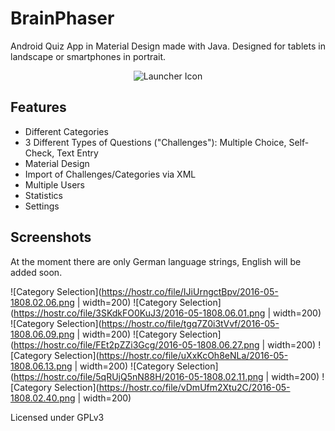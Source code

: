# BrainPhaser

Android Quiz App in Material Design made with Java. Designed for tablets in landscape or smartphones in portrait.

<p align="center">
  <img src="https://raw.githubusercontent.com/Kamshak/BrainPhaser/master/app/src/main/res/mipmap-xxxhdpi/ic_launcher.png" alt="Launcher Icon"/>
</p>

## Features

- Different Categories
- 3 Different Types of Questions ("Challenges"): Multiple Choice, Self-Check, Text Entry
- Material Design
- Import of Challenges/Categories via XML
- Multiple Users
- Statistics
- Settings

## Screenshots

At the moment there are only German language strings, English will be added soon.

![Category Selection](https://hostr.co/file/IJiUrngctBpv/2016-05-1808.02.06.png | width=200)
![Category Selection](https://hostr.co/file/3SKdkFO0KuJ3/2016-05-1808.06.01.png | width=200)
![Category Selection](https://hostr.co/file/tgq7Z0i3tVvf/2016-05-1808.06.09.png | width=200)
![Category Selection](https://hostr.co/file/FEt2pZZi3Gcg/2016-05-1808.06.27.png | width=200)
![Category Selection](https://hostr.co/file/uXxKcOh8eNLa/2016-05-1808.06.13.png | width=200)
![Category Selection](https://hostr.co/file/5qRUjQ5nN88H/2016-05-1808.02.11.png | width=200)
![Category Selection](https://hostr.co/file/vDmUfm2Xtu2C/2016-05-1808.02.40.png | width=200)

Licensed under GPLv3

